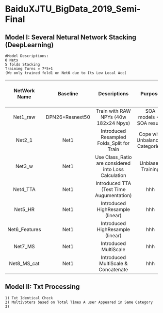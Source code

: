 # BaiduXJTU_BigData_2019_Semi-Final  

## Model I: Several Netural Network Stacking (DeepLearning)  
```
#Model Descriptions:
8 Nets
5 folds Stacking
Training Turns = 7*5+1
(We only trained fold1 on Net6 due to Its Low Local Acc)
```
  
NetWork Name | Baseline | Descriptions | Purpose | Local Top1 Acc on Folds_Val | 444
:-:          | :-:      | :-:          | :-:     | :-:                         | :-:
Net1_raw     | DPN26+Resnext50 | Train with RAW NPYs (40w 182x24 Npys)| SOA models ==> SOA results | ddd | eee| |
Net2_1       | Net1 | Introduced Resampled Folds_Split for Train | Cope with Unbalanced Categories.| hhh | iii | 000||
Net3_w       | Net1 | Use Class_Ratio are considered into Loss Calculation | Unbiased Training | iii | 000||
Net4_TTA     | Net1 | Introduced TTA (Test Time Augumentation) | hhh | iii | 000||
Net5_HR      | Net1 | Introduced HighResample (linear) | hhh | iii | 000||
Net6_Features| Net1 | Introduced HighResample (linear) | hhh | iii | 000||
Net7_MS      | Net1 | Introduced MultiScale | hhh | iii | 000||
Net8_MS_cat  | Net1 | Introduced MultiScale & Concatenate | hhh | iii | 000||
  
## Model II: Txt Processing
```
1) Txt Identical Check
2) Multivoters based on Total Times A user Appeared in Same Category
3) 
```


